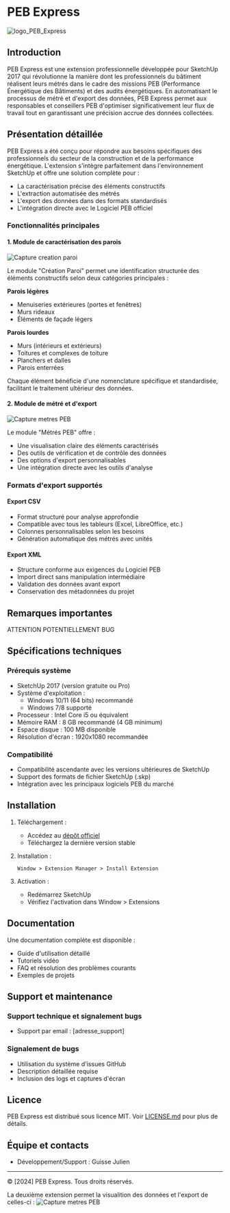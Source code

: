 # PEB Express
![logo_PEB_Express](https://github.com/user-attachments/assets/81eea7d6-0c88-4cbd-8537-130728d892e0)

## Introduction

PEB Express est une extension professionnelle développée pour SketchUp 2017 qui révolutionne la manière dont les professionnels du bâtiment réalisent leurs métrés dans le cadre des missions PEB (Performance Énergétique des Bâtiments) et des audits énergétiques. En automatisant le processus de métré et d'export des données, PEB Express permet aux responsables et conseillers PEB d'optimiser significativement leur flux de travail tout en garantissant une précision accrue des données collectées.

## Présentation détaillée

PEB Express a été conçu pour répondre aux besoins spécifiques des professionnels du secteur de la construction et de la performance énergétique. L'extension s'intègre parfaitement dans l'environnement SketchUp et offre une solution complète pour :

- La caractérisation précise des éléments constructifs
- L'extraction automatisée des métrés
- L'export des données dans des formats standardisés
- L'intégration directe avec le Logiciel PEB officiel

### Fonctionnalités principales

#### 1. Module de caractérisation des parois

![Capture creation paroi](https://github.com/user-attachments/assets/3cfefd6b-9e4f-4982-9082-590d55eb985d)

Le module "Création Paroi" permet une identification structurée des éléments constructifs selon deux catégories principales :

**Parois légères**
- Menuiseries extérieures (portes et fenêtres)
- Murs rideaux
- Éléments de façade légers

**Parois lourdes**
- Murs (intérieurs et extérieurs)
- Toitures et complexes de toiture
- Planchers et dalles
- Parois enterrées

Chaque élément bénéficie d'une nomenclature spécifique et standardisée, facilitant le traitement ultérieur des données.

#### 2. Module de métré et d'export

![Capture metres PEB](https://github.com/user-attachments/assets/ff3509cb-e185-4f5b-a394-a446afcb7694)

Le module "Métrés PEB" offre :

- Une visualisation claire des éléments caractérisés
- Des outils de vérification et de contrôle des données
- Des options d'export personnalisables
- Une intégration directe avec les outils d'analyse

### Formats d'export supportés

#### Export CSV
- Format structuré pour analyse approfondie
- Compatible avec tous les tableurs (Excel, LibreOffice, etc.)
- Colonnes personnalisables selon les besoins
- Génération automatique des métrés avec unités

#### Export XML
- Structure conforme aux exigences du Logiciel PEB
- Import direct sans manipulation intermédiaire
- Validation des données avant export
- Conservation des métadonnées du projet

## Remarques importantes
ATTENTION POTENTIELLEMENT BUG

## Spécifications techniques

### Prérequis système
- SketchUp 2017 (version gratuite ou Pro)
- Système d'exploitation :
  - Windows 10/11 (64 bits) recommandé
  - Windows 7/8 supporté
- Processeur : Intel Core i5 ou équivalent
- Mémoire RAM : 8 GB recommandé (4 GB minimum)
- Espace disque : 100 MB disponible
- Résolution d'écran : 1920x1080 recommandée

### Compatibilité
- Compatibilité ascendante avec les versions ultérieures de SketchUp
- Support des formats de fichier SketchUp (.skp)
- Intégration avec les principaux logiciels PEB du marché

## Installation

1. Téléchargement :
   - Accédez au [dépôt officiel]()
   - Téléchargez la dernière version stable

2. Installation :
   ```
   Window > Extension Manager > Install Extension
   ```

3. Activation :
   - Redémarrez SketchUp
   - Vérifiez l'activation dans Window > Extensions

## Documentation

Une documentation complète est disponible :
- Guide d'utilisation détaillé
- Tutoriels vidéo
- FAQ et résolution des problèmes courants
- Exemples de projets

## Support et maintenance

### Support technique et signalement bugs
- Support par email : [adresse_support]

### Signalement de bugs
- Utilisation du système d'issues GitHub
- Description détaillée requise
- Inclusion des logs et captures d'écran

## Licence

PEB Express est distribué sous licence MIT. Voir [LICENSE.md](LICENSE.md) pour plus de détails.

## Équipe et contacts

- Développement/Support : Guisse Julien

---

© [2024] PEB Express. Tous droits réservés.


La deuxième extension permet la visualition des données et l'export de celles-ci :
![Capture metres PEB](https://github.com/user-attachments/assets/ff3509cb-e185-4f5b-a394-a446afcb7694)
